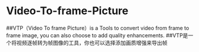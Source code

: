 # Video-To-frame-Picture
##VTP（Video To frame Picture）is a Tools to convert video from frame to frame image, you can also choose to add quality enhancements.
##VTP是一个将视频逐帧转为帧图像的工具，你也可以选择添加画质增强来导出帧

